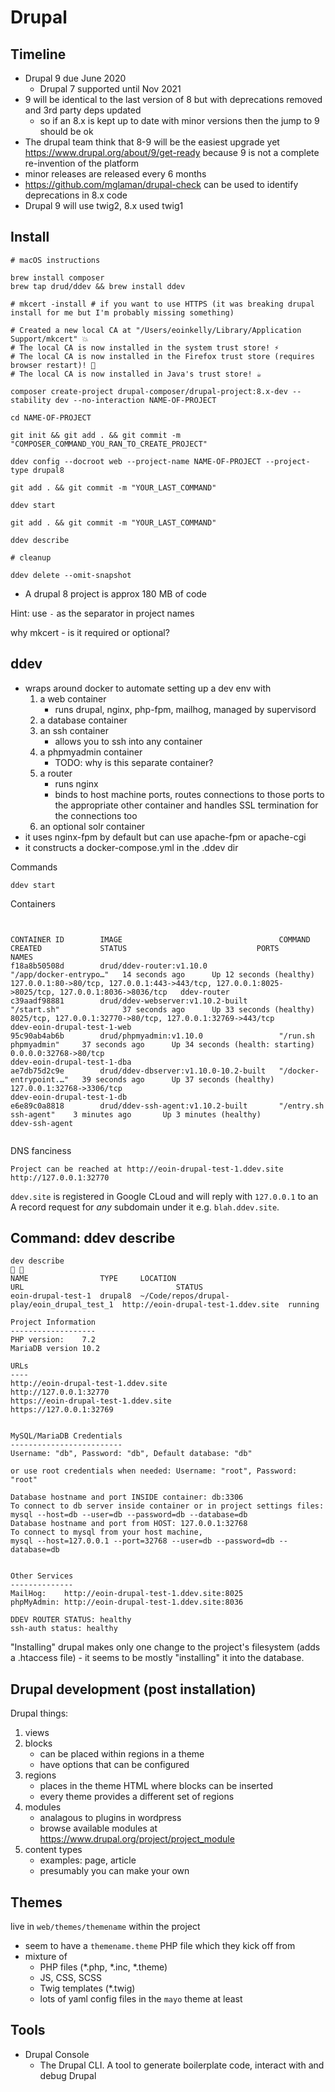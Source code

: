 # Drupal

## Timeline

* Drupal 9 due June 2020
  * Drupal 7 supported until Nov 2021
* 9 will be identical to the last version of 8 but with deprecations removed and 3rd party deps updated
    * so if an 8.x is kept up to date with minor versions then the jump to 9 should be ok
* The drupal team think that 8-9 will be the easiest upgrade yet https://www.drupal.org/about/9/get-ready because 9 is not a complete re-invention of the platform
* minor releases are released every 6 months
* https://github.com/mglaman/drupal-check can be used to identify deprecations in 8.x code
* Drupal 9 will use twig2, 8.x used twig1


## Install
```
# macOS instructions

brew install composer
brew tap drud/ddev && brew install ddev

# mkcert -install # if you want to use HTTPS (it was breaking drupal install for me but I'm probably missing something)

# Created a new local CA at "/Users/eoinkelly/Library/Application Support/mkcert" 💥
# The local CA is now installed in the system trust store! ⚡️
# The local CA is now installed in the Firefox trust store (requires browser restart)! 🦊
# The local CA is now installed in Java's trust store! ☕️

composer create-project drupal-composer/drupal-project:8.x-dev --stability dev --no-interaction NAME-OF-PROJECT

cd NAME-OF-PROJECT

git init && git add . && git commit -m "COMPOSER_COMMAND_YOU_RAN_TO_CREATE_PROJECT"

ddev config --docroot web --project-name NAME-OF-PROJECT --project-type drupal8

git add . && git commit -m "YOUR_LAST_COMMAND"

ddev start

git add . && git commit -m "YOUR_LAST_COMMAND"

ddev describe

# cleanup

ddev delete --omit-snapshot
```

* A drupal 8 project is approx 180 MB of code

Hint: use `-` as the separator in project names

why mkcert - is it required or optional?

## ddev

* wraps around docker to automate setting up a dev env with
    1. a web container
        * runs drupal, nginx, php-fpm, mailhog, managed by supervisord
    2. a database container
    3. an ssh container
        * allows you to ssh into any container
    4. a phpmyadmin container
        * TODO: why is this separate container?
    5. a router
        * runs nginx
        * binds to host machine ports, routes connections to those ports to the appropriate other container and handles SSL termination for the connections too
    6. an optional solr container
* it uses nginx-fpm by default but can use apache-fpm or apache-cgi
* it constructs a docker-compose.yml in the .ddev dir



Commands

    ddev start

Containers

```


CONTAINER ID        IMAGE                                   COMMAND                  CREATED             STATUS                             PORTS                                                                                              NAMES
f18a8b50508d        drud/ddev-router:v1.10.0                "/app/docker-entrypo…"   14 seconds ago      Up 12 seconds (healthy)            127.0.0.1:80->80/tcp, 127.0.0.1:443->443/tcp, 127.0.0.1:8025->8025/tcp, 127.0.0.1:8036->8036/tcp   ddev-router
c39aadf98881        drud/ddev-webserver:v1.10.2-built       "/start.sh"              37 seconds ago      Up 33 seconds (healthy)            8025/tcp, 127.0.0.1:32770->80/tcp, 127.0.0.1:32769->443/tcp                                        ddev-eoin-drupal-test-1-web
95c90ab4ab6b        drud/phpmyadmin:v1.10.0                 "/run.sh phpmyadmin"     37 seconds ago      Up 34 seconds (health: starting)   0.0.0.0:32768->80/tcp                                                                              ddev-eoin-drupal-test-1-dba
ae7db75d2c9e        drud/ddev-dbserver:v1.10.0-10.2-built   "/docker-entrypoint.…"   39 seconds ago      Up 37 seconds (healthy)            127.0.0.1:32768->3306/tcp                                                                          ddev-eoin-drupal-test-1-db
e6e89c0a8818        drud/ddev-ssh-agent:v1.10.2-built       "/entry.sh ssh-agent"    3 minutes ago       Up 3 minutes (healthy)                                                                                                                ddev-ssh-agent


```

DNS fanciness

```
Project can be reached at http://eoin-drupal-test-1.ddev.site http://127.0.0.1:32770
```

`ddev.site` is registered in Google CLoud and will reply with `127.0.0.1` to an A record request  for _any_ subdomain under it e.g. `blah.ddev.site`.


## Command: ddev describe

```
dev describe                                                                                             
NAME                TYPE     LOCATION                                     URL                                  STATUS
eoin-drupal-test-1  drupal8  ~/Code/repos/drupal-play/eoin_drupal_test_1  http://eoin-drupal-test-1.ddev.site  running

Project Information
-------------------
PHP version:   	7.2
MariaDB version	10.2

URLs
----
http://eoin-drupal-test-1.ddev.site
http://127.0.0.1:32770
https://eoin-drupal-test-1.ddev.site
https://127.0.0.1:32769


MySQL/MariaDB Credentials
-------------------------
Username: "db", Password: "db", Default database: "db"

or use root credentials when needed: Username: "root", Password: "root"

Database hostname and port INSIDE container: db:3306
To connect to db server inside container or in project settings files:
mysql --host=db --user=db --password=db --database=db
Database hostname and port from HOST: 127.0.0.1:32768
To connect to mysql from your host machine,
mysql --host=127.0.0.1 --port=32768 --user=db --password=db --database=db


Other Services
--------------
MailHog:   	http://eoin-drupal-test-1.ddev.site:8025
phpMyAdmin:	http://eoin-drupal-test-1.ddev.site:8036

DDEV ROUTER STATUS: healthy
ssh-auth status: healthy
```

"Installing" drupal makes only one change to the project's filesystem (adds a .htaccess file) - it seems to be mostly "installing" it into the database.

## Drupal development (post installation)

Drupal things:

1. views
1. blocks
    * can be placed within regions in a theme
    * have options that can be configured
1. regions
    * places in the theme HTML where blocks can be inserted
    * every theme provides a different set of regions
1. modules
    * analagous to plugins in wordpress
    * browse available modules at https://www.drupal.org/project/project_module
1. content types
    * examples: page, article
    * presumably you can make your own

## Themes

live in `web/themes/themename` within the project
* seem to have a `themename.theme` PHP file which they kick off from
* mixture of
    * PHP files (*.php, *.inc, *.theme)
    * JS, CSS, SCSS
    * Twig templates (*.twig)
    * lots of yaml config files in the `mayo` theme at least

## Tools

* Drupal Console
    * The Drupal CLI. A tool to generate boilerplate code, interact with and debug Drupal
